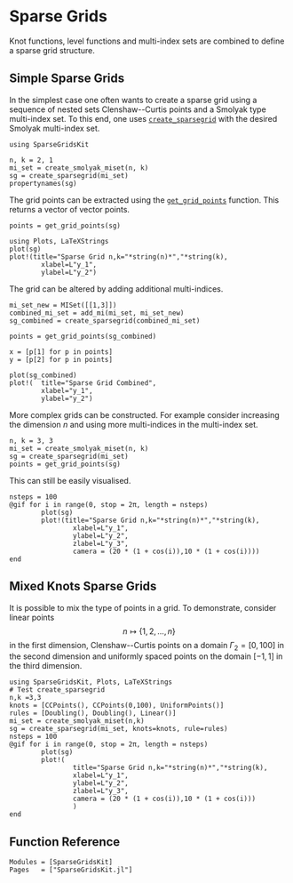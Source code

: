 # Sparse Grids
Knot functions, level functions and multi-index sets are combined to define a sparse grid structure.

## Simple Sparse Grids
In the simplest case one often wants to create a sparse grid using a sequence of nested sets Clenshaw--Curtis points and a Smolyak type multi-index set.
To this end, one uses [`create_sparsegrid`](@ref) with the desired Smolyak multi-index set.
```@example sg
using SparseGridsKit

n, k = 2, 1
mi_set = create_smolyak_miset(n, k)
sg = create_sparsegrid(mi_set)
propertynames(sg)
```
The grid points can be extracted using the [`get_grid_points`](@ref) function.
This returns a vector of vector points.
```@example sg
points = get_grid_points(sg)
```

```@example sg
using Plots, LaTeXStrings
plot(sg)
plot!(title="Sparse Grid n,k="*string(n)*","*string(k),
        xlabel=L"y_1",
        ylabel=L"y_2")
```

The grid can be altered by adding additional multi-indices.
```@example sg
mi_set_new = MISet([[1,3]]) 
combined_mi_set = add_mi(mi_set, mi_set_new)
sg_combined = create_sparsegrid(combined_mi_set)

points = get_grid_points(sg_combined)

x = [p[1] for p in points]
y = [p[2] for p in points]

plot(sg_combined)
plot!(  title="Sparse Grid Combined",
        xlabel="y_1",
        ylabel="y_2")
```
More complex grids can be constructed.
For example consider increasing the dimension $n$ and using more multi-indices in the multi-index set. 
```@example sg
n, k = 3, 3
mi_set = create_smolyak_miset(n, k)
sg = create_sparsegrid(mi_set)
points = get_grid_points(sg)
```
This can still be easily visualised.
```@example sg
nsteps = 100
@gif for i in range(0, stop = 2π, length = nsteps)
        plot(sg)
        plot!(title="Sparse Grid n,k="*string(n)*","*string(k),
                xlabel=L"y_1",
                ylabel=L"y_2",
                zlabel=L"y_3",
                camera = (20 * (1 + cos(i)),10 * (1 + cos(i))))
end
```
## Mixed Knots Sparse Grids
It is possible to mix the type of points in a grid.
To demonstrate, consider linear points $$n\mapsto\{1,2,...,n\}$$ in the first dimension, Clenshaw--Curtis points on a domain $\Gamma_2=[0,100]$ in the second dimension and uniformly spaced points on the domain $[-1,1]$  in the third dimension.
```@example mixed
using SparseGridsKit, Plots, LaTeXStrings
# Test create_sparsegrid
n,k =3,3
knots = [CCPoints(), CCPoints(0,100), UniformPoints()]
rules = [Doubling(), Doubling(), Linear()]
mi_set = create_smolyak_miset(n,k)
sg = create_sparsegrid(mi_set, knots=knots, rule=rules)
nsteps = 100
@gif for i in range(0, stop = 2π, length = nsteps)
        plot(sg)
        plot!(
                title="Sparse Grid n,k="*string(n)*","*string(k),
                xlabel=L"y_1",
                ylabel=L"y_2",
                zlabel=L"y_3",
                camera = (20 * (1 + cos(i)),10 * (1 + cos(i)))
                )
end
```

## Function Reference
```@autodocs
Modules = [SparseGridsKit]
Pages   = ["SparseGridsKit.jl"]
```
